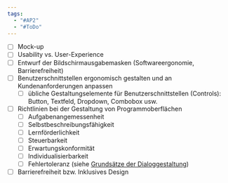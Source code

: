 ```yaml
---
tags:
  - "#AP2"
  - "#ToDo"
---
```

- [ ] Mock-up
- [ ] Usability vs. User-Experience
- [ ] Entwurf der Bildschirmausgabemasken (Softwareergonomie, Barrierefreiheit)
- [ ] Benutzerschnittstellen ergonomisch gestalten und an Kundenanforderungen anpassen
    - [ ] übliche Gestaltungselemente für Benutzerschnittstellen (Controls): Button, Textfeld, Dropdown, Combobox usw.
- [ ] Richtlinien bei der Gestaltung von Programmoberflächen
    - [ ] Aufgabenangemessenheit
    - [ ] Selbstbeschreibungsfähigkeit
    - [ ] Lernförderlichkeit
    - [ ] Steuerbarkeit
    - [ ] Erwartungskonformität
    - [ ] Individualisierbarkeit
    - [ ] Fehlertoleranz (siehe [Grundsätze der Dialoggestaltung](http://de.wikipedia.org/wiki/EN_ISO_9241#EN_ISO_9241-110_Grunds.C3.A4tze_der_Dialoggestaltung "Grundsätze der Dialoggestaltung"))
- [ ] Barrierefreiheit bzw. Inklusives Design